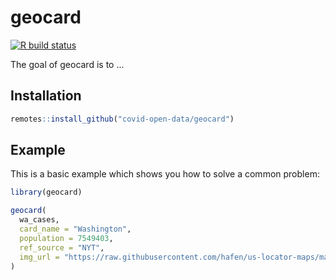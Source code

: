 
# geocard

<!-- badges: start -->
[![R build status](https://github.com/covid-open-data/geocard/workflows/R-CMD-check/badge.svg)](https://github.com/covid-open-data/geocard/actions)
<!-- badges: end -->

The goal of geocard is to ...

## Installation

``` r
remotes::install_github("covid-open-data/geocard")
```

## Example

This is a basic example which shows you how to solve a common problem:

``` r
library(geocard)

geocard( 
  wa_cases, 
  card_name = "Washington", 
  population = 7549403, 
  ref_source = "NYT", 
  img_url = "https://raw.githubusercontent.com/hafen/us-locator-maps/master/thumbs/admin1/US/53.png" 
)
```
